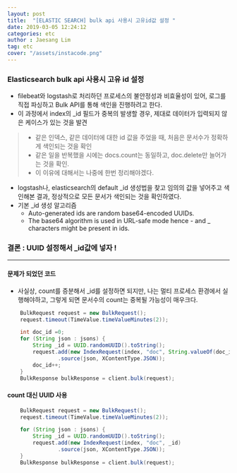 ```yaml
---
layout: post
title:  "[ELASTIC SEARCH] bulk api 사용시 고유id값 설정 "
date: 2019-03-05 12:24:12
categories: etc 
author : Jaesang Lim
tag: etc
cover: "/assets/instacode.png"
---
```


### Elasticsearch bulk api 사용시 고유 id 설정

- filebeat와 logstash로 처리하던 프로세스의 불안정성과 비효율성이 있어, 로그를 직접 파싱하고 Bulk API를 통해 색인을 진행하려고 한다.
- 이 과정에서 index의 _id 필드가 중복의 발생할 경우, 제대로 데이터가 입력되지 않은 케이스가 있는 것을 발견
> - 같은 인덱스, 같은 데이터에 대한 id 값을 주었을 때, 처음은 문서수가 정확하게 색인되는 것을 확인
> - 같은 일을 반복했을 시에는 docs.count는 동일하고, doc.delete만 늘어가는 것을 확인.
> - 이 이유에 대해서는 나중에 한번 정리해야겠다. 

- logstash나, elasticsearch의 default _id 생성법을 찾고 임의의 값을 넣어주고 색인해본 결과, 정상적으로 모든 문서가 색인되는 것을 확인하였다.
- 기본 _id 생성 알고리즘
  - Auto-generated ids are random base64-encoded UUIDs. 
  - The base64 algorithm is used in URL-safe mode hence - and _ characters might be present in ids.
  
### 결론 : UUID 설정해서 _id값에 넣자 ! 

---

#### 문제가 되었던 코드

- 사실상, count를 증분해서 _id를 설정하면 되지만, 나는 멀티 프로세스 환경에서 실행해야하고, 그렇게 되면 문서수의 count는 중복될 가능성이 매우크다.

```java
    BulkRequest request = new BulkRequest();
    request.timeout(TimeValue.timeValueMinutes(2));

    int doc_id =0;
    for (String json : jsons) {
        String _id = UUID.randomUUID().toString();
        request.add(new IndexRequest(index, "doc", String.valueOf(doc_id))
                .source(json, XContentType.JSON));
        doc_id++;
    }
    BulkResponse bulkResponse = client.bulk(request);
```


#### count 대신 UUID 사용


```java
    BulkRequest request = new BulkRequest();
    request.timeout(TimeValue.timeValueMinutes(2));

    for (String json : jsons) {
        String _id = UUID.randomUUID().toString();
        request.add(new IndexRequest(index, "doc", _id)
                .source(json, XContentType.JSON));
    }
    BulkResponse bulkResponse = client.bulk(request);
```


